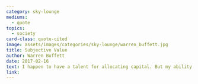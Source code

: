 ```yaml
---
category: sky-lounge
mediums:
  - quote
topics:
  - society
card-class: quote-cited
image: assets/images/categories/sky-lounge/warren_buffett.jpg
title: Subjective Value
author: Warren Buffett
date: 2017-02-16
text: I happen to have a talent for allocating capital. But my ability to use that talent is completely dependent on the society I was born into. If I’d been born into a tribe of hunters, this talent of mine would be pretty worthless.
link:
---
```

